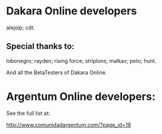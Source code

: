 # Dakara Online developers

alejolp; cdt.

## Special thanks to: 

lobonegro; rayden; rising force; striplons; malkav; peto; hunt.

And all the BetaTesters of Dakara Online.

# Argentum Online developers:

See the full list at:

http://www.comunidadargentum.com/?page_id=18


